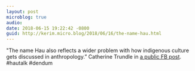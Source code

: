 ```yaml
---
layout: post
microblog: true
audio: 
date: 2018-06-15 19:22:42 -0800
guid: http://kerim.micro.blog/2018/06/16/the-name-hau.html
---
```

"The name Hau also reflects a wider problem with how indigenous culture gets discussed in anthropology.” Catherine Trundle in [a public FB post](https://www.facebook.com/permalink.php?story_fbid=10102786312220140&id=36917197). #hautalk #dendum
